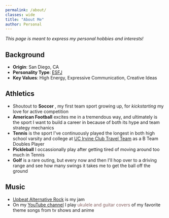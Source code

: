 ```yaml
---
permalink: /about/
classes: wide
title: "About Me"
author: Personal
---
```


*This page is meant to express my personal hobbies and interests!*

## <i class="fas fa-home" style="color: #1e5cc8;"></i> Background 
- **Origin**:			   <i class="fas fa-sun" style="color: #EEE22C;"></i> San Diego, CA
- **Personality Type**:     [ESFJ](https://www.16personalities.com/esfj-personality)  
- **Key Values**:		    High Energy, Expressive Communication, Creative Ideas

## <i class="fas fa-dumbbell" style="color: #57595b;"></i> Athletics 
- Shoutout to **Soccer** <i class="fas fa-futbol" style="color: #1f512b;"></i>, my first team sport growing up, for *kickstarting* my love for active competition
- **American Football** <i class="fas fa-football-ball" style="color: #511f1f;"></i> excites me in a tremendous way, and ultimately is the sport I want to build a career in because of both its hype and team strategy mechanics
- **Tennis** <i class="fas fa-baseball-ball" style="color: #dff24a;"></i> is the sport I've continuously played the longest in both high school varsity and college at [UC Irvine Club Travel Team](https://www.facebook.com/TennisClubatUCI/) as a B Team Doubles Player
- **Pickleball** <i class="fas fa-table-tennis" style="color: #0fcc84;"></i> I occassionally play after getting tired of moving around too much in Tennis
- **Golf** <i class="fas fa-golf-ball" style="color: #c0c0c9;"></i> is a rare outing, but every now and then I'll hop over to a driving range and see how many swings it takes me to get the ball off the ground

## <i class="fas fa-music" style="color: #6d4d9d;"></i> Music 
- [Upbeat Alternative Rock](https://open.spotify.com/playlist/0fXEEXQLRVRKN68i7iCmtI?si=1bd4cab161064d33) is my jam <i class="fas fa-headphones-alt" style="color: #f57d3d;"></i>
- On my [YouTube channel](/music) I play <span style="color:#886363"> ukulele and guitar covers </span> of my favorite theme songs from tv shows and anime